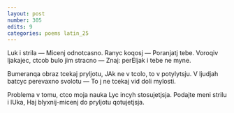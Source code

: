```yaml
---
layout: post
number: 305
edits: 9
categories: poems latin_25
---
```


Luk i strila —
Micenj odnotcasno.
Ranyc koqosj —
Poranjatj tebe.
Voroqiv ljakajec, ctcob bulo jim stracno —
Znaj: perEljak i tebe ne myne.

Bumeranqa obraz tcekaj pryljotu,
JAk ne v tcolo, to v potylytsju.
V ljudjah batcyc perevaxno svolotu —
To j ne tcekaj vid doli mylosti.

Problema v tomu, ctco moja nauka
Lyc incyh stosujetjsja.
Podajte meni strilu i lUka,
Haj blyxnij-micenj do pryljotu qotujetjsja.
